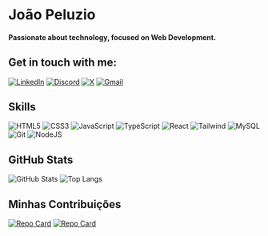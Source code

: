 # João Peluzio 

#### Passionate about technology, focused on Web Development.

## Get in touch with me:


[![LinkedIn](https://img.shields.io/badge/likedin-000?style=for-the-badge&logo=linkedin&logoColor=blue)](https://www.linkedin.com/in/JoaoPeluzio/)
[![Discord](https://img.shields.io/badge/Discord-000?style=for-the-badge&logo=discord&logoColor=purplelight)](https://discord.com/channels/joaopeluzio/)
[![X](https://img.shields.io/badge/joaopeluzzo-000?style=for-the-badge&logo=x)](https://x.com/joaopeluzzo_)
[![Gmail](https://img.shields.io/badge/jvpeluzio@gmail.com-000?style=for-the-badge&logo=gmail&logoColor=red)](mailto:jvpeluzio@gmail.comL)

## Skills

![HTML5](https://img.shields.io/badge/HTML5-E34F26?style=for-the-badge&logo=html5&logoColor=white)
![CSS3](https://img.shields.io/badge/CSS3-1572B6?style=for-the-badge&logo=css3&logoColor=white)
![JavaScript](https://img.shields.io/badge/JavaScript-F7DF1E?style=for-the-badge&logo=javascript&logoColor=black)
![TypeScript](https://img.shields.io/badge/TypeScript-007ACC?style=for-the-badge&logo=typescript&logoColor=white)
![React](https://img.shields.io/badge/React-20232A?style=for-the-badge&logo=react&logoColor=61DAFB)
![Tailwind](https://img.shields.io/badge/tailwindcss-%2338B2AC.svg?style=for-the-badge&logo=tailwind-css&logoColor=white)
![MySQL](https://img.shields.io/badge/MySQL-00000F?style=for-the-badge&logo=mysql&logoColor=white)
![Git](https://img.shields.io/badge/GIT-E44C30?style=for-the-badge&logo=git&logoColor=white)
![NodeJS](https://img.shields.io/badge/node.js-6DA55F?style=for-the-badge&logo=node.js&logoColor=white)

## GitHub Stats

![GitHub Stats](https://github-readme-stats.vercel.app/api?username=JoaoPeluzio&theme=transparent&bg_color=000&border_color=30A3DC&show_icons=true&icon_color=30A3DC&title_color=30A3DC&text_color=FFF)
![Top Langs](https://github-readme-stats-git-masterrstaa-rickstaa.vercel.app/api/top-langs/?username=JoaoPeluzio&bg_color=000&border_color=30A3DC&title_color=30A3DC&text_color=FFF)

## Minhas Contribuições

[![Repo Card](https://github-readme-stats.vercel.app/api/pin/?username=JoaoPeluzio&repo=notesWebApp&bg_color=000&border_color=30A3DC&show_icons=true&icon_color=30A3DC&title_color=E94D5F&text_color=FFF)](https://github.com/JoaoPeluzio/notesWebApp)
[![Repo Card](https://github-readme-stats.vercel.app/api/pin/?username=JoaoPeluzio&repo=coke-project&bg_color=000&border_color=30A3DC&show_icons=true&icon_color=30A3DC&title_color=E94D5F&text_color=FFF)](https://github.com/JoaoPeluzio/coke-project)


